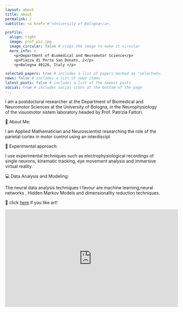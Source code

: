 ```yaml
---
layout: about
title: about
permalink: /
subtitle: <a href='#'>University of Bologna</a>. 

profile:
  align: right
  image: prof_pic.jpg
  image_circular: false # crops the image to make it circular
  more_info: >
    <p>Department of Biomedical and Neuromotor Science</p>
    <p>Piazza di Porta San Donato, 2</p>
    <p>Bologna 40126, Italy </p>

selected_papers: true # includes a list of papers marked as "selected={true}"
news: false # includes a list of news items
latest_posts: false # includes a list of the newest posts
social: true # includes social icons at the bottom of the page
---
```


I am a postdoctoral researcher at the Department of Biomedical and Neuromotor Sciences at the University of Bologna, in the Neurophysiology of the visuomotor sistem laboratory headed by Prof. Patrizia Fattori.

🧠 About Me:

I am Applied Mathematician and Neuroscientist researching the role of the parietal cortex in motor control using an interdiscipl.

🔬 Experimental approach:

I use experimental techniques such as electrophysiological recordings of single neurons, kinematic tracking, eye movement analysis and immersive virtual reality.

💻 Data Analysis and Modeling:

The neural data analysis techniques I favour are machine learning,neural networks , Hidden Markov Models and dimensionality reduction techniques.

🎨 click [here](https://www.behance.net/LaOhm/projects) if you like art! 

<iframe width="560" height="315" src="https://www.youtube.com/embed/7TPVy6Do-Yo?si=8PLH03rQ15ZnKXZs" title="YouTube video player" frameborder="0" allow="accelerometer; autoplay; clipboard-write; encrypted-media; gyroscope; picture-in-picture; web-share" referrerpolicy="strict-origin-when-cross-origin" allowfullscreen></iframe>


<!-- Write your biography here. Tell the world about yourself. Link to your favorite [subreddit](http://reddit.com). You can put a picture in, too. The code is already in, just name your picture `prof_pic.jpg` and put it in the `img/` folder.

Put your address / P.O. box / other info right below your picture. You can also disable any of these elements by editing `profile` property of the YAML header of your `_pages/about.md`. Edit `_bibliography/papers.bib` and Jekyll will render your [publications page](/al-folio/publications/) automatically.

Link to your social media connections, too. This theme is set up to use [Font Awesome icons](https://fontawesome.com/) and [Academicons](https://jpswalsh.github.io/academicons/), like the ones below. Add your Facebook, Twitter, LinkedIn, Google Scholar, or just disable all of them.-->
